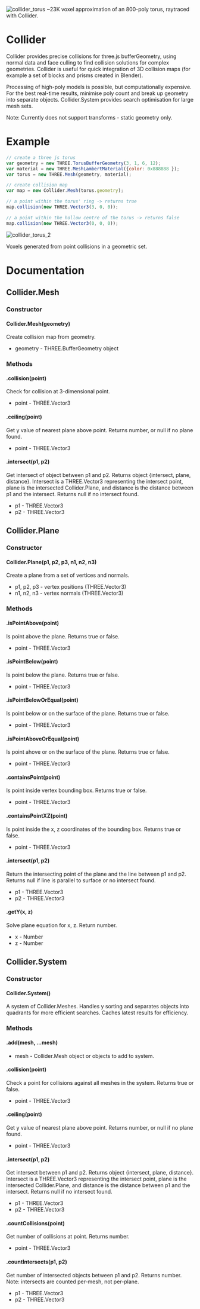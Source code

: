 ![collider_torus](/screenshots/torus.png?raw=true)
~23K voxel approximation of an 800-poly torus, raytraced with Collider.

# Collider

Collider provides precise collisions for three.js bufferGeometry, using normal data and face culling to find collision solutions for complex geometries. Collider is useful for quick integration of 3D collision maps (for example a set of blocks and prisms created in Blender).

Processing of high-poly models is possible, but computationally expensive. For the best real-time results, minimise poly count and break up geometry into separate objects. Collider.System provides search optimisation for large mesh sets.

Note: Currently does not support transforms - static geometry only.

# Example

```javascript
// create a three js torus
var geometry = new THREE.TorusBufferGeometry(3, 1, 6, 12);
var material = new THREE.MeshLambertMaterial({color: 0x888888 });
var torus = new THREE.Mesh(geometry, material);

// create collision map
var map = new Collider.Mesh(torus.geometry);

// a point within the torus' ring -> returns true
map.collision(new THREE.Vector3(3, 0, 0));

// a point within the hollow centre of the torus -> returns false
map.collision(new THREE.Vector3(0, 0, 0));
```

![collider_torus_2](/screenshots/screen_3.png?raw=true)

Voxels generated from point collisions in a geometric set.

# Documentation

## Collider.Mesh
### Constructor
#### Collider.Mesh(geometry)
Create collision map from geometry.
- geometry - THREE.BufferGeometry object

### Methods
#### .collision(point)
Check for collision at 3-dimensional point.
- point - THREE.Vector3

#### .ceiling(point)
Get y value of nearest plane above point. Returns number, or null if no plane found.
- point - THREE.Vector3

#### .intersect(p1, p2)
Get intersect of object between p1 and p2. Returns object {intersect, plane, distance}. Intersect is a THREE.Vector3 representing the intersect point, plane is the intersected Collider.Plane, and distance is the distance between p1 and the intersect. Returns null if no intersect found.
- p1 - THREE.Vector3
- p2 - THREE.Vector3

## Collider.Plane
### Constructor
#### Collider.Plane(p1, p2, p3, n1, n2, n3)
Create a plane from a set of vertices and normals.
- p1, p2, p3 - vertex positions (THREE.Vector3)
- n1, n2, n3 - vertex normals (THREE.Vector3)

### Methods
#### .isPointAbove(point)
Is point above the plane. Returns true or false.
- point - THREE.Vector3

#### .isPointBelow(point)
Is point below the plane. Returns true or false.
- point - THREE.Vector3

#### .isPointBelowOrEqual(point)
Is point below or on the surface of the plane. Returns true or false.
- point - THREE.Vector3

#### .isPointAboveOrEqual(point)
Is point ahove or on the surface of the plane. Returns true or false.
- point - THREE.Vector3

#### .containsPoint(point)
Is point inside vertex bounding box. Returns true or false.
- point - THREE.Vector3

#### .containsPointXZ(point)
Is point inside the x, z coordinates of the bounding box. Returns true or false.
- point - THREE.Vector3

#### .intersect(p1, p2)
Return the intersecting point of the plane and the line between p1 and p2. Returns null if line is parallel to surface or no intersect found.
- p1 - THREE.Vector3
- p2 - THREE.Vector3

#### .getY(x, z)
Solve plane equation for x, z. Return number.
- x - Number
- z - Number

## Collider.System
### Constructor
#### Collider.System()
A system of Collider.Meshes. Handles y sorting and separates objects into quadrants for more efficient searches. Caches latest results for efficiency.

### Methods
#### .add(mesh, ...mesh)
- mesh - Collider.Mesh object or objects to add to system.

#### .collision(point)
Check a point for collisions against all meshes in the system. Returns true or false.
- point - THREE.Vector3

#### .ceiling(point)
Get y value of nearest plane above point. Returns number, or null if no plane found.
- point - THREE.Vector3

#### .intersect(p1, p2)
Get intersect between p1 and p2. Returns object {intersect, plane, distance}. Intersect is a THREE.Vector3 representing the intersect point, plane is the intersected Collider.Plane, and distance is the distance between p1 and the intersect. Returns null if no intersect found.
- p1 - THREE.Vector3
- p2 - THREE.Vector3

#### .countCollisions(point)
Get number of collisions at point. Returns number.
- point - THREE.Vector3

#### .countIntersects(p1, p2)
Get number of intersected objects between p1 and p2. Returns number. Note: intersects are counted per-mesh, not per-plane.
- p1 - THREE.Vector3
- p2 - THREE.Vector3
